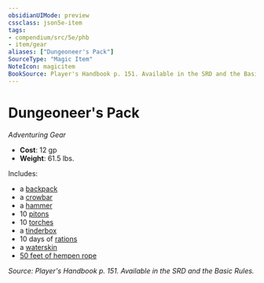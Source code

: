 ```yaml
---
obsidianUIMode: preview
cssclass: json5e-item
tags:
- compendium/src/5e/phb
- item/gear
aliases: ["Dungeoneer's Pack"]
SourceType: "Magic Item"
NoteIcon: magicitem
BookSource: Player's Handbook p. 151. Available in the SRD and the Basic Rules.
---
```

# Dungeoneer's Pack
*Adventuring Gear*  

- **Cost**: 12 gp
- **Weight**: 61.5 lbs.

Includes:

- a [backpack](/2-Mechanics/CLI/items/backpack.md)  
- a [crowbar](/2-Mechanics/CLI/items/crowbar.md)  
- a [hammer](/2-Mechanics/CLI/items/hammer.md)  
- 10 [pitons](/2-Mechanics/CLI/items/piton.md)  
- 10 [torches](/2-Mechanics/CLI/items/torch.md)  
- a [tinderbox](/2-Mechanics/CLI/items/tinderbox.md)  
- 10 days of [rations](/2-Mechanics/CLI/items/rations-1-day.md)  
- a [waterskin](/2-Mechanics/CLI/items/waterskin.md)  
- [50 feet of hempen rope](/2-Mechanics/CLI/items/hempen-rope-50-feet.md)  

*Source: Player's Handbook p. 151. Available in the SRD and the Basic Rules.*